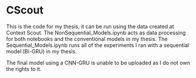 # CScout


This is the code for my thesis, it can be run using the data created at Context Scout. The NonSequential_Models.ipynb acts as data processing for both notebooks and the conventional models in my thesis. The Sequential_Models.ipynb runs all of the experiments I ran with a sequential model (Bi-GRU) in my thesis.

The final model using a CNN-GRU is unable to be uploaded as I do not own the rights to it.
